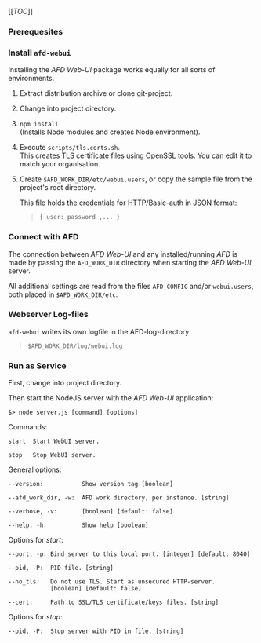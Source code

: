 [[_TOC_]]

### Prerequesites


### Install `afd-webui`

Installing the *AFD Web-UI* package works equally for all sorts of environments.

1. Extract distribution archive or clone git-project.

1. Change into project directory.

1. `npm install`  
   (Installs Node modules and creates Node environment).

1. Execute `scripts/tls.certs.sh`.  
   This creates TLS certificate files using OpenSSL tools. You can edit it to 
   match your organisation.

1. Create `$AFD_WORK_DIR/etc/webui.users`, or copy the sample file from the 
   project's root directory.
   
   This file holds the credentials for HTTP/Basic-auth in JSON format:
   > `{ user: password ,... }`

### Connect with AFD

The connection between *AFD Web-UI* and any installed/running *AFD* is made by
passing the `AFD_WORK_DIR` directory when starting the *AFD Web-UI* server.

All additional settings are read from the files `AFD_CONFIG` and/or 
`webui.users`, both placed in `$AFD_WORK_DIR/etc`.

### Webserver Log-files

`afd-webui` writes its own logfile in the AFD-log-directory:

> `$AFD_WORK_DIR/log/webui.log`

### Run as Service

First, change into project directory.

Then start the NodeJS server with the *AFD Web-UI* application:

	$> node server.js [command] [options]

Commands:

	start  Start WebUI server.
	
	stop   Stop WebUI server.

General options:

	--version:           Show version tag [boolean]
	
	--afd_work_dir, -w:  AFD work directory, per instance. [string]
	
	--verbose, -v:       [boolean] [default: false]
	
	--help, -h:          Show help [boolean]

Options for *start*:

	--port, -p: Bind server to this local port. [integer] [default: 8040]
	
	--pid, -P:  PID file. [string]
	
	--no_tls:   Do not use TLS. Start as unsecured HTTP-server.
	            [boolean] [default: false]
	
	--cert:     Path to SSL/TLS certificate/keys files. [string]
	
Options for *stop*:

	--pid, -P:  Stop server with PID in file. [string]
